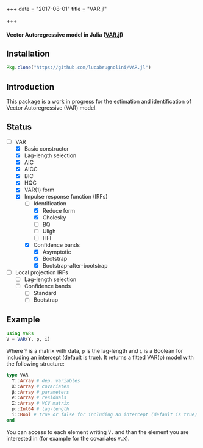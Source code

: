 +++
date = "2017-08-01"
title = "VAR.jl"

+++

#### Vector Autoregressive model in Julia ([VAR.jl](https://github.com/lucabrugnolini/VAR.jl))



## Installation
```julia
Pkg.clone("https://github.com/lucabrugnolini/VAR.jl")
```
## Introduction
This package is a work in progress for the estimation and identification of Vector Autoregressive (VAR) model.

## Status
- [ ] VAR 
  - [x] Basic constructor
  - [x] Lag-length selection
   - [x] AIC
   - [x] AICC
   - [x] BIC
   - [x] HQC
  - [x] VAR(1) form
  - [x] Impulse response function (IRFs)
    - [ ] Identification 
      - [x] Reduce form
      - [x] Cholesky
      - [ ] BQ
      - [ ] Uligh
      - [ ] HFI
    - [x] Confidence bands
      - [x] Asymptotic
      - [x] Bootstrap
      - [x] Bootstrap-after-bootstrap
- [ ] Local projection IRFs
  - [ ] Lag-length selection
  - [ ] Confidence bands
    - [ ] Standard
    - [ ] Bootstrap

## Example
```julia
using VARs
V = VAR(Y, p, i)
```
Where `Y` is a matrix with data, `p` is the lag-length and `i` is a Boolean for including an intercept (default is true). It returns a fitted VAR(p) model with the following structure:
```julia
type VAR
  Y::Array # dep. variables
  X::Array # covariates
  β::Array # parameters
  ϵ::Array # residuals
  Σ::Array # VCV matrix
  p::Int64 # lag-length
  i::Bool # true or false for including an intercept (default is true)
end
```
You can access to each element writing `V.` and than the element you are interested in (for example for the covariates `V.X`).

